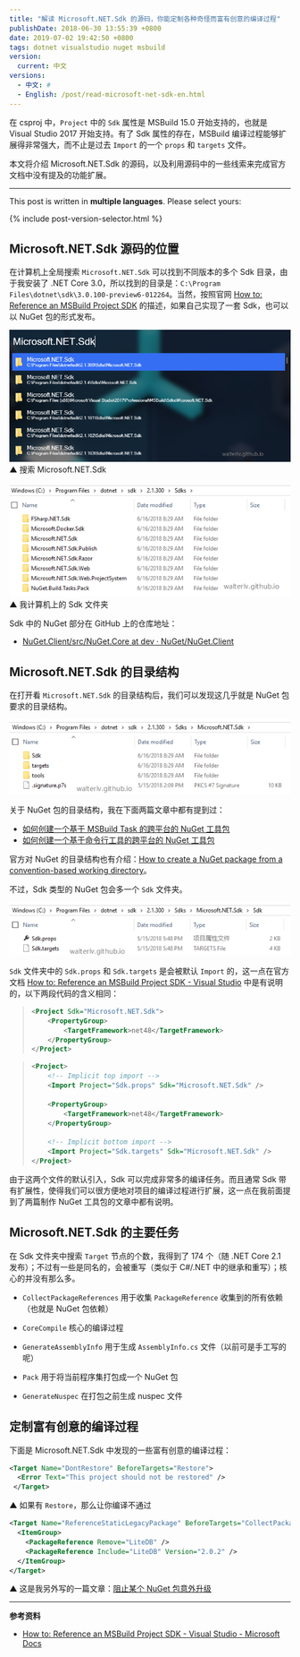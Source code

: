 ```yaml
---
title: "解读 Microsoft.NET.Sdk 的源码，你能定制各种奇怪而富有创意的编译过程"
publishDate: 2018-06-30 13:55:39 +0800
date: 2019-07-02 19:42:50 +0800
tags: dotnet visualstudio nuget msbuild
version:
  current: 中文
versions:
  - 中文: #
  - English: /post/read-microsoft-net-sdk-en.html
---
```


在 csproj 中，`Project` 中的 `Sdk` 属性是 MSBuild 15.0 开始支持的，也就是 Visual Studio 2017 开始支持。有了 Sdk 属性的存在，MSBuild 编译过程能够扩展得非常强大，而不止是过去 `Import` 的一个 `props` 和 `targets` 文件。

本文将介绍 Microsoft.NET.Sdk 的源码，以及利用源码中的一些线索来完成官方文档中没有提及的功能扩展。

---

This post is written in **multiple languages**. Please select yours:

{% include post-version-selector.html %}

<div id="toc"></div>

## Microsoft.NET.Sdk 源码的位置

在计算机上全局搜索 `Microsoft.NET.Sdk` 可以找到不同版本的多个 Sdk 目录，由于我安装了 .NET Core 3.0，所以找到的目录是：`C:\Program Files\dotnet\sdk\3.0.100-preview6-012264`。当然，按照官网 [How to: Reference an MSBuild Project SDK](https://docs.microsoft.com/en-us/visualstudio/msbuild/how-to-use-project-sdk?wt.mc_id=MVP) 的描述，如果自己实现了一套 Sdk，也可以以 NuGet 包的形式发布。

![Search Microsoft.NET.Sdk](/static/posts/2018-06-30-21-06-06.png)  
▲ 搜索 Microsoft.NET.Sdk

![The Sdk folder](/static/posts/2018-06-30-21-08-25.png)  
▲ 我计算机上的 Sdk 文件夹

Sdk 中的 NuGet 部分在 GitHub 上的仓库地址：

- [NuGet.Client/src/NuGet.Core at dev · NuGet/NuGet.Client](https://github.com/NuGet/NuGet.Client/tree/dev/src/NuGet.Core)

## Microsoft.NET.Sdk 的目录结构

在打开看 `Microsoft.NET.Sdk` 的目录结构后，我们可以发现这几乎就是 NuGet 包要求的目录结构。

![The folder structure of Microsoft.NET.Sdk](/static/posts/2018-06-30-21-09-29.png)

关于 NuGet 包的目录结构，我在下面两篇文章中都有提到过：

- [如何创建一个基于 MSBuild Task 的跨平台的 NuGet 工具包](/post/create-a-cross-platform-msbuild-task-based-nuget-tool)
- [如何创建一个基于命令行工具的跨平台的 NuGet 工具包](/post/create-a-cross-platform-command-based-nuget-tool)

官方对 NuGet 的目录结构也有介绍：[How to create a NuGet package from a convention-based working directory](https://docs.microsoft.com/en-us/nuget/create-packages/creating-a-package#from-a-convention-based-working-directory?wt.mc_id=MVP)。

不过，Sdk 类型的 NuGet 包会多一个 `Sdk` 文件夹。

![The extra Sdk folder](/static/posts/2018-06-30-21-10-19.png)

`Sdk` 文件夹中的 `Sdk.props` 和 `Sdk.targets` 是会被默认 `Import` 的，这一点在官方文档 [How to: Reference an MSBuild Project SDK - Visual Studio](https://docs.microsoft.com/en-us/visualstudio/msbuild/how-to-use-project-sdk?wt.mc_id=MVP) 中是有说明的，以下两段代码的含义相同：

> ```xml
> <Project Sdk="Microsoft.NET.Sdk">
>     <PropertyGroup>
>         <TargetFramework>net48</TargetFramework>
>     </PropertyGroup>
> </Project>
> ```

> ```xml
> <Project>
>     <!-- Implicit top import -->
>     <Import Project="Sdk.props" Sdk="Microsoft.NET.Sdk" />
> 
>     <PropertyGroup>
>         <TargetFramework>net48</TargetFramework>
>     </PropertyGroup>
> 
>     <!-- Implicit bottom import -->
>     <Import Project="Sdk.targets" Sdk="Microsoft.NET.Sdk" />
> </Project>
> ```

由于这两个文件的默认引入，Sdk 可以完成非常多的编译任务。而且通常 Sdk 带有扩展性，使得我们可以很方便地对项目的编译过程进行扩展，这一点在我前面提到了两篇制作 NuGet 工具包的文章中都有说明。

## Microsoft.NET.Sdk 的主要任务

在 Sdk 文件夹中搜索 `Target` 节点的个数，我得到了 174 个（随 .NET Core 2.1 发布）；不过有一些是同名的，会被重写（类似于 C#/.NET 中的继承和重写）；核心的并没有那么多。

- `CollectPackageReferences` 用于收集 `PackageReference` 收集到的所有依赖（也就是 NuGet 包依赖）
- `CoreCompile` 核心的编译过程

- `GenerateAssemblyInfo` 用于生成 `AssemblyInfo.cs` 文件（以前可是手工写的呢）
- `Pack` 用于将当前程序集打包成一个 NuGet 包
- `GenerateNuspec` 在打包之前生成 nuspec 文件

## 定制富有创意的编译过程

下面是 Microsoft.NET.Sdk 中发现的一些富有创意的编译过程：

```xml
<Target Name="DontRestore" BeforeTargets="Restore">
  <Error Text="This project should not be restored" />
 </Target>
```

▲ 如果有 `Restore`，那么让你编译不通过

```xml
<Target Name="ReferenceStaticLegacyPackage" BeforeTargets="CollectPackageReferences">
  <ItemGroup>
    <PackageReference Remove="LiteDB" />
    <PackageReference Include="LiteDB" Version="2.0.2" />
  </ItemGroup>
</Target>
```

▲ 这是我另外写的一篇文章：[阻止某个 NuGet 包意外升级](/post/prevent-nuget-package-upgrade)

---

**参考资料**

- [How to: Reference an MSBuild Project SDK - Visual Studio - Microsoft Docs](https://docs.microsoft.com/en-us/visualstudio/msbuild/how-to-use-project-sdk?wt.mc_id=MVP)
